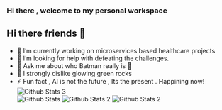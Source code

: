 ### Hi there , welcome to my personal workspace
## Hi there friends 👋

- 🔭 I’m currently working on microservices based healthcare projects
- 🤔 I’m looking for help with defeating the challenges.
- 💬 Ask me about who Batman really is 🦇
- 🤢 I strongly dislike glowing green rocks
- ⚡ Fun fact , AI is not the future , Its the present . Happining now! 
![Github Stats 3](https://github-readme-stats.vercel.app/api?username=rivalsolmons&theme=radical&card_width=800)  
![Github Stats](https://github-readme-streak-stats.herokuapp.com/?user=rivalsolmons&theme=radical&card_width=800)
![Github Stats 2](https://github-readme-stats.vercel.app/api/top-langs/?username=rivalsolmons&theme=radical&card_width=800)
![Github Stats 2](https://github.com/rivalsolmons/github-stats&theme=radical&card_width=800)
<!--
**rivalsolmons/rivalsolmons** is a ✨ _special_ ✨ repository because its `README.md` (this file) appears on your GitHub profile.

Here are some ideas to get you started:

- 🔭 I’m currently working on ...
- 🌱 I’m currently learning ...
- 👯 I’m looking to collaborate on ...
- 🤔 I’m looking for help with ...
- 💬 Ask me about ...
- 📫 How to reach me: ...
- 😄 Pronouns: ...
- ⚡ Fun fact: ...
## My Github Stats  [![GitHub Streak](https://github-readme-streak-stats.herokuapp.com?user=rivalsolmons&theme=radical&card_width=800)](https://git.io/streak-stats)

